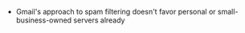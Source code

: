 - Gmail's approach to spam filtering doesn't favor personal or small-business-owned servers already

